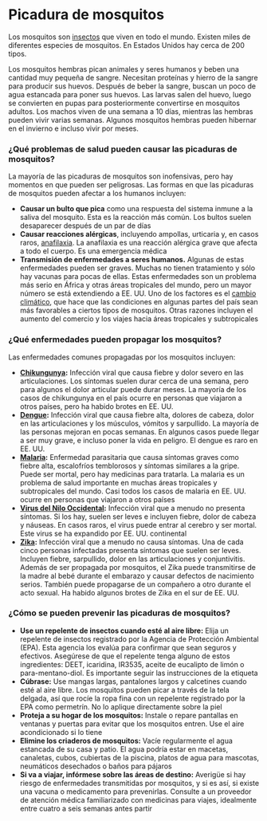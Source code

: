 Picadura de mosquitos
=====================


Los mosquitos son [insectos](https://medlineplus.gov/spanish/insectbitesandstings.html) que viven en todo el mundo. Existen miles de diferentes especies de mosquitos. En Estados Unidos hay cerca de 200 tipos.


Los mosquitos hembras pican animales y seres humanos y beben una cantidad muy pequeña de sangre. Necesitan proteínas y hierro de la sangre para producir sus huevos. Después de beber la sangre, buscan un poco de agua estancada para poner sus huevos. Las larvas salen del huevo, luego se convierten en pupas para posteriormente convertirse en mosquitos adultos. Los machos viven de una semana a 10 días, mientras las hembras pueden vivir varias semanas. Algunos mosquitos hembras pueden hibernar en el invierno e incluso vivir por meses.


### ¿Qué problemas de salud pueden causar las picaduras de mosquitos?


La mayoría de las picaduras de mosquitos son inofensivas, pero hay momentos en que pueden ser peligrosas. Las formas en que las picaduras de mosquitos pueden afectar a los humanos incluyen:


* **Causar un bulto que pica** como una respuesta del sistema inmune a la saliva del mosquito. Esta es la reacción más común. Los bultos suelen desaparecer después de un par de días
* **Causar reacciones alérgicas**, incluyendo ampollas, urticaria y, en casos raros, [anafilaxia](https://medlineplus.gov/spanish/anaphylaxis.html). La anafilaxia es una reacción alérgica grave que afecta a todo el cuerpo. Es una emergencia médica
* **Transmisión de enfermedades a seres humanos.** Algunas de estas enfermedades pueden ser graves. Muchas no tienen tratamiento y sólo hay vacunas para pocas de ellas. Estas enfermedades son un problema más serio en África y otras áreas tropicales del mundo, pero un mayor número se está extendiendo a EE. UU. Uno de los factores es el [cambio climático](https://medlineplus.gov/spanish/climatechange.html), que hace que las condiciones en algunas partes del país sean más favorables a ciertos tipos de mosquitos. Otras razones incluyen el aumento del comercio y los viajes hacia áreas tropicales y subtropicales


### ¿Qué enfermedades pueden propagar los mosquitos?


Las enfermedades comunes propagadas por los mosquitos incluyen:


* **[Chikungunya](https://medlineplus.gov/spanish/chikungunya.html):** Infección viral que causa fiebre y dolor severo en las articulaciones. Los síntomas suelen durar cerca de una semana, pero para algunos el dolor articular puede durar meses. La mayoría de los casos de chikungunya en el país ocurre en personas que viajaron a otros países, pero ha habido brotes en EE. UU.
* **[Dengue](https://medlineplus.gov/spanish/dengue.html):** Infección viral que causa fiebre alta, dolores de cabeza, dolor en las articulaciones y los músculos, vómitos y sarpullido. La mayoría de las personas mejoran en pocas semanas. En algunos casos puede llegar a ser muy grave, e incluso poner la vida en peligro. El dengue es raro en EE. UU.
* **[Malaria](https://medlineplus.gov/spanish/malaria.html):** Enfermedad parasitaria que causa síntomas graves como fiebre alta, escalofríos temblorosos y síntomas similares a la gripe. Puede ser mortal, pero hay medicinas para tratarla. La malaria es un problema de salud importante en muchas áreas tropicales y subtropicales del mundo. Casi todos los casos de malaria en EE. UU. ocurre en personas que viajaron a otros países
* **[Virus del Nilo Occidental](https://medlineplus.gov/spanish/westnilevirus.html):** Infección viral que a menudo no presenta síntomas. Si los hay, suelen ser leves e incluyen fiebre, dolor de cabeza y náuseas. En casos raros, el virus puede entrar al cerebro y ser mortal. Este virus se ha expandido por EE. UU. continental
* **[Zika](https://medlineplus.gov/spanish/zikavirus.html):** Infección viral que a menudo no causa síntomas. Una de cada cinco personas infectadas presenta síntomas que suelen ser leves. Incluyen fiebre, sarpullido, dolor en las articulaciones y conjuntivitis. Además de ser propagada por mosquitos, el Zika puede transmitirse de la madre al bebé durante el embarazo y causar defectos de nacimiento serios. También puede propagarse de un compañero a otro durante el acto sexual. Ha habido algunos brotes de Zika en el sur de EE. UU.


### ¿Cómo se pueden prevenir las picaduras de mosquitos?


* **Use un repelente de insectos cuando esté al aire libre:** Elija un repelente de insectos registrado por la Agencia de Protección Ambiental (EPA). Esta agencia los evalúa para confirmar que sean seguros y efectivos. Asegúrese de que el repelente tenga alguno de estos ingredientes: DEET, icaridina, IR3535, aceite de eucalipto de limón o para-mentano-diol. Es importante seguir las instrucciones de la etiqueta
* **Cúbrase:** Use mangas largas, pantalones largos y calcetines cuando esté al aire libre. Los mosquitos pueden picar a través de la tela delgada, así que rocíe la ropa fina con un repelente registrado por la EPA como permetrín. No lo aplique directamente sobre la piel
* **Proteja a su hogar de los mosquitos:** Instale o repare pantallas en ventanas y puertas para evitar que los mosquitos entren. Use el aire acondicionado si lo tiene
* **Elimine los criaderos de mosquitos:** Vacíe regularmente el agua estancada de su casa y patio. El agua podría estar en macetas, canaletas, cubos, cubiertas de la piscina, platos de agua para mascotas, neumáticos desechados o baños para pájaros
* **Si va a viajar, infórmese sobre las áreas de destino:** Averigüe si hay riesgo de enfermedades transmitidas por mosquitos, y si es así, si existe una vacuna o medicamento para prevenirlas. Consulte a un proveedor de atención médica familiarizado con medicinas para viajes, idealmente entre cuatro a seis semanas antes partir
